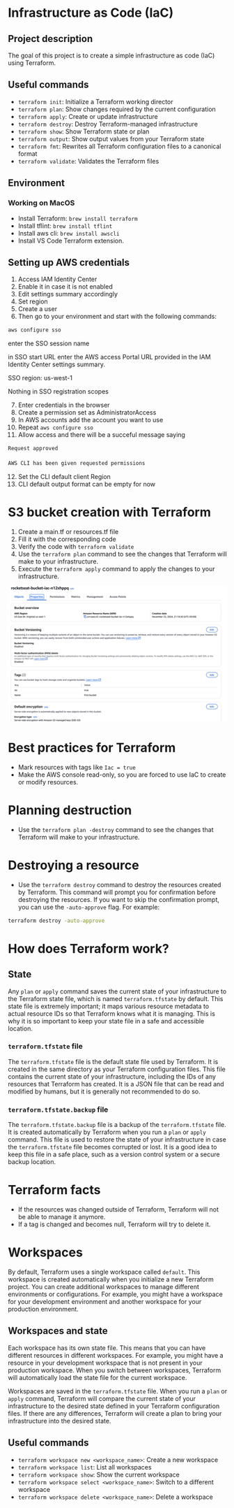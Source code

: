 # Infrastructure as Code (IaC)

## Project description
The goal of this project is to create a simple infrastructure as code (IaC) using Terraform.

## Useful commands

- `terraform init`: Initialize a Terraform working director
- `terraform plan`: Show changes required by the current configuration
- `terraform apply`: Create or update infrastructure
- `terraform destroy`: Destroy Terraform-managed infrastructure
- `terraform show`: Show Terraform state or plan
- `terraform output`: Show output values from your Terraform state
- `terraform fmt`: Rewrites all Terraform configuration files to a canonical format
- `terraform validate`: Validates the Terraform files

## Environment

### Working on MacOS

- Install Terraform: `brew install terraform`
- Install tflint: `brew install tflint`
- Install aws cli: `brew install awscli`
- Install VS Code Terraform extension.

## Setting up AWS credentials

1. Access IAM Identity Center
2. Enable it in case it is not enabled
3. Edit settings summary accordingly
4. Set region
5. Create a user
6. Then go to your environment and start with the following commands:

```bash
aws configure sso
````

enter the SSO session name

in SSO start URL enter the AWS access Portal URL provided in the IAM Identity Center settings summary.

SSO region: us-west-1

Nothing in SSO registration scopes

7. Enter credentials in the browser
8. Create a permission set as AdministratorAccess
9. In AWS accounts add the account you want to use
10. Repeat ```aws configure sso```
11. Allow access and there will be a succeful message saying 

```bash
Request approved

AWS CLI has been given requested permissions
```

12. Set the CLI default client Region
13. CLI default output format can be empty for now

# S3 bucket creation with Terraform

1. Create a main.tf or resources.tf file 
2. Fill it with the corresponding code
3. Verify the code with ```terraform validate```
4. Use the ```terraform plan``` command to see the changes that Terraform will make to your infrastructure.
5. Execute the ```terraform apply``` command to apply the changes to your infrastructure.

![created bucket in AWS console](image.png)

# Best practices for Terraform

- Mark resources with tags like ```Iac = true```
- Make the AWS console read-only, so you are forced to use IaC to create or modify resources.

# Planning destruction

- Use the ```terraform plan -destroy``` command to see the changes that Terraform will make to your infrastructure.

# Destroying a resource

- Use the ```terraform destroy``` command to destroy the resources created by Terraform. This command will prompt you for confirmation before destroying the resources. If you want to skip the confirmation prompt, you can use the ```-auto-approve``` flag. For example:

```bash
terraform destroy -auto-approve
```

# How does Terraform work?

## State

Any ```plan``` or ```apply``` command saves the current state of your infrastructure to the Terraform state file, which is named ```terraform.tfstate``` by default. This state file is extremely important; it maps various resource metadata to actual resource IDs so that Terraform knows what it is managing. This is why it is so important to keep your state file in a safe and accessible location.

### ```terraform.tfstate``` file

The ```terraform.tfstate``` file is the default state file used by Terraform. It is created in the same directory as your Terraform configuration files. This file contains the current state of your infrastructure, including the IDs of any resources that Terraform has created. It is a JSON file that can be read and modified by humans, but it is generally not recommended to do so.

### ```terraform.tfstate.backup``` file

The ```terraform.tfstate.backup``` file is a backup of the ```terraform.tfstate``` file. It is created automatically by Terraform when you run a ```plan``` or ```apply``` command. This file is used to restore the state of your infrastructure in case the ```terraform.tfstate``` file becomes corrupted or lost. It is a good idea to keep this file in a safe place, such as a version control system or a secure backup location.

# Terraform facts

- If the resources was changed outside of Terraform, Terraform will not be able to manage it anymore.
- If a tag is changed and becomes null, Terraform will try to delete it.

# Workspaces

By default, Terraform uses a single workspace called ```default```. This workspace is created automatically when you initialize a new Terraform project. You can create additional workspaces to manage different environments or configurations. For example, you might have a workspace for your development environment and another workspace for your production environment.

## Workspaces and state

Each workspace has its own state file. This means that you can have different resources in different workspaces. For example, you might have a resource in your development workspace that is not present in your production workspace. When you switch between workspaces, Terraform will automatically load the state file for the current workspace.

Workspaces are saved in the ```terraform.tfstate``` file. When you run a ```plan``` or ```apply``` command, Terraform will compare the current state of your infrastructure to the desired state defined in your Terraform configuration files. If there are any differences, Terraform will create a plan to bring your infrastructure into the desired state.

## Useful commands

- ```terraform workspace new <workspace_name>```: Create a new workspace
- ```terraform workspace list```: List all workspaces
- ```terraform workspace show```: Show the current workspace
- ```terraform workspace select <workspace_name>```: Switch to a different workspace
- ```terraform workspace delete <workspace_name>```: Delete a workspace

